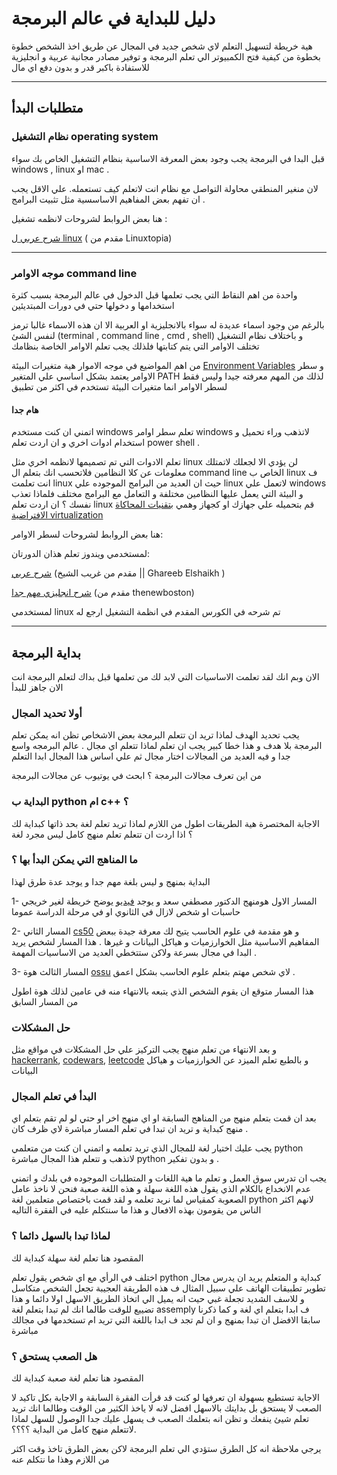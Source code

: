 
# دليل للبداية في عالم البرمجة


هية خريطة لتسهيل التعلم لاي شخص جديد في المجال عن طريق اخذ الشخص خطوة بخطوة من كيفية فتح الكمبيوتر الي تعلم البرمجة و توفير مصادر مجانية عربية و انجليزية للاستفادة باكبر قدر و بدون دفع اي مال
<hr>



## متطلبات البدأ
### نظام التشغيل operating system
قبل البدا في البرمجة يجب وجود بعض المعرفة الاساسية بنظام التشغيل الخاص بك سواء windows , linux او mac .

لان منغير المنطقي محاولة التواصل مع نظام انت لاتعلم كيف تستعمله. علي الاقل يجب ان تفهم بعض المفاهيم الاساسسية مثل تثبيت البرامج .

هنا بعض الروابط لشروحات لانظمه تشغيل :

[شرح عربي ل linux](https://www.youtube.com/playlist?list=PLAZ__zcDB1IaNaVNOckNpgEpjghSHr8Gg) ( مقدم من Linuxtopia)

<hr>

### موجه الاوامر command line
واحدة من اهم النقاط التي يجب تعلمها قبل الدخول في عالم البرمجة بسبب كثرة استخدامها و دخولها حتي في دورات المبتديئين

بالرغم من وجود اسماء عديدة له سواء بالانجليزية او العربية الا ان هذه الاسماء غالبا ترمز لنفس الشئ (terminal , command line , cmd , shell)
و باختلاف نظام التشغيل تختلف الاوامر التي يتم كتابتها فلذلك يجب تعلم الاوامر الخاصة بنظامك 

 من اهم المواضيع في موجه الاموار هية متغيرات البيئة 
 [Environment Variables](https://www.youtube.com/watch?v=bd65z5VZ7L4) 
 و سطر الاوامر يعتمد بشكل اساسي علي المتغير PATH
 لذلك من المهم معرفته جيدا وليس فقط لسطر الاوامر انما متغيرات البيئة تستخدم في اكثر من تطبيق 

#### هام جدا

 اتمني ان كنت مستخدم windows تعلم سطر اوامر windows لاتذهب وراء تحميل و استخدام ادوات اخري و ان اردت تعلم power shell .

 تعلم الادوات التي تم تصميمها لانظمه اخري مثل linux لن يؤدي الا لجعلك لاتمتلك معلومات عن كلا النظامين فلاتحسب انك بتعلم ال command line الخاص ب linux ف انت تعلمت linux حيث ان العديد من البرامج الموجوده علي linux لاتعمل علي windows و البيئة التي يعمل عليها النظامين مختلفة و التعامل مع البرامج مختلف فلماذا تعذب نفسك ؟ ان اردت تعلم linux قم بتحميله علي جهازك او كجهاز وهمي 
 [بتقنيات المحاكاة الافتراضية virtualization](https://www.youtube.com/watch?v=UBVVq-xz5i0)

هنا بعض الروابط لشروحات لسطر الاوامر:

لمستخدمي ويندوز تعلم هذان الدورتان:

[شرح عربي](https://www.youtube.com/watch?v=wmZMMcm7zWA) (مقدم من 
غريب الشيخ || Ghareeb Elshaikh )

[شرح انجليزي مهم جدا](https://www.youtube.com/playlist?list=PL6gx4Cwl9DGDV6SnbINlVUd0o2xT4JbMu) (مقدم من thenewboston)

لمستخدمي linux تم شرحه في الكورس المقدم في انظمة التشغيل ارجع له

<hr>

## بداية البرمجة
الان وبم انك لقد تعلمت الاساسيات التي لابد لك من تعلمها قبل بداك لتعلم البرمجة انت الان جاهز للبدأ

### أولا تحديد المجال 
يجب تحديد الهدف لماذا تريد ان تتعلم البرمجة بعض الاشخاص تظن انه يمكن تعلم البرمجة بلا هدف و هذا خطا كبير يجب ان تعلم لماذا تتعلم اي مجال . عالم البرمجه واسع جدا و فيه العديد من المجالات اختار مجال ثم علي اساس هذا المجال ابدا التعلم

من اين تعرف مجالات البرمجة ؟
ابحث في يوتيوب عن مجالات البرمجة

### البداية ب python ام c++ ؟
الاجابة المختصرة هية الطريقات اطول من اللازم لماذا تريد تعلم لغة بحد ذاتها كبداية لك ؟
اذا اردت ان تتعلم تعلم منهج كامل ليس مجرد لغة

### ما المناهج التي يمكن البدأ بها ؟
البداية بمنهج و ليس بلغة مهم جدا و يوجد عدة طرق لهذا 

1- المسار الاول هومنهج الدكتور مصطفي سعد و يوجد 
[فيديو](https://www.youtube.com/watch?v=JkcmNrdhjMs)
يوضح خريطة لغير خريجي حاسبات او شخص لازال في الثانوي او في مرحلة الدراسة عموما

2- المسار الثاني
[cs50](https://www.youtube.com/playlist?list=PL7cmIFofq7xHOKUpuU66uYiXanbD9Mp-O)
و هو مقدمة في علوم الحاسب يتيح لك معرفة جيدة ببعض المفاهيم الاساسية مثل الخوارزميات و هياكل البيانات و غيرها . هذا المسار لشخص يريد البدا في مجال بسرعة ولاكن ستتخطي العديد من الاساسيات المهمة .




3- المسار الثالث هوة 
[ossu](https://github.com/ossu/computer-science)
لاي شخص مهتم بتعلم علوم الحاسب بشكل اعمق .

هذا المسار متوقع ان يقوم الشخص الذي يتبعه بالانتهاء منه في عامين لذلك هوة اطول من المسار السابق


### حل المشكلات
و بعد الانتهاء من تعلم منهج يجب التركيز علي حل المشكلات في مواقع مثل 
[hackerrank](https://www.hackerrank.com/),
[codewars](https://www.codewars.com/),
[leetcode](https://leetcode.com/)
و بالطبع تعلم الميزد عن الخوارزميات و هياكل البيانات


### البدأ في تعلم المجال

بعد ان قمت بتعلم منهج من المناهج السابقة او اي منهج اخر او حتي لو لم تقم بتعلم اي منهج كبداية و تريد ان تبدا في تعلم المسار مباشرة لاي ظرف كان .

يجب عليك اختيار لغة للمجال الذي تريد تعلمه و اتمني ان كنت من متعلمي python لاتذهب و تتعلم هذا المجال مباشرة python و بدون تفكير .

يجب ان تدرس سوق العمل و تعلم ما هية اللغات و المتطلبات الموجوده في بلدك و اتمني عدم الانخداع بالكلام الذي يقول هذه اللغة سهلة و هذه اللغة صعبة فنحن لا ناخذ عامل الصعوبة كمقياس لما نريد تعلمه
و لقد قمت باختصاص متعلمين لغة python لانهم اكثر الناس من يقومون بهذه الافعال و هذا ما سنتكلم عليه في الفقرة التاليه

### لماذا تبدا بالسهل دائما ؟
المقصود هنا تعلم لغة سهلة كبداية لك

اختلف في الرأي مع اي شخص يقول تعلم python كبداية و المتعلم يريد ان يدرس مجال تطوير تطبيقات الهاتف علي سبيل المثال ف هذه الطريقة العجيبة تجعل الشخص متكاسل و للاسف الشديد تجعلة غبي حيث انه يميل الي اتخاذ الطريق الاسهل اولا دائما و هذا تضييع للوقت طالما انك لم تبدا بتعلم لغة assemply ف ابدا بتعلم اي لغة و كما ذكرنا سابقا الافضل ان تبدا بمنهج و ان لم تجد ف ابدا باللغة التي تريد ام تستخدمها في مجالك مباشرة

### هل الصعب يستحق ؟
المقصود هنا تعلم لغة صعبة كبداية لك

الاجابة تستطيع بسهولة ان تعرفها لو كنت قد قرأت الفقرة السابقة و الاجابة بكل تاكيد لا الصعب لا يستحق بل بدايتك بالاسهل افضل لانه لا ياخذ الكثير من الوقت وطالما انك تريد تعلم شيئ ينفعك و تظن انه بتعلمك الصعب ف يسهل عليك جدا الوصول للسهل لماذا لاتتعلم منهج كامل من البداية ؟؟؟؟.

يرجي ملاحظة انه كل الطرق ستؤدي الي تعلم البرمجة لاكن بعض الطرق تاخذ وقت اكثر من اللازم وهذا ما نتكلم عنه


